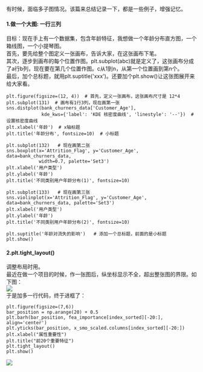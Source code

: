 有时候，面临多子图情况。该篇来总结记录一下，都是一些例子，增强记忆。  
#### 1.做一个大图: 一行三列
目标：现在手上有一个数据集，包含年龄特征，我想做一个年龄分布直方图，一个箱线图，一个小提琴图。  
首先，要先给整个图定义一张画布，告诉大家，在这张画布下笔。  
其次，逐步到画布的每个位置作图。plt.subplot(abc)就是定义了，这张画布分成了a行b列，现在要在第几个位置作图。c从1到n，从第一个位置画到第n个。  
最后，加个总标题，就用plt.suptitle('xxx')。还要加个plt.show()让这张图展开来给大家看。  
```
plt.figure(figsize=(12, 4))  # 首先，定义一张画布，这张画布尺寸是 12*4
plt.subplot(131)  # 画布有1行3列，现在画第一张
sns.distplot(bank_churners_data['Customer_Age'],
             kde_kws={'label': 'KDE 核密度曲线', 'linestyle': '--'})  # 设置核密度曲线
plt.xlabel('年龄')  # x轴标题
plt.title('年龄分布', fontsize=10)  # 小标题

plt.subplot(132)   # 现在画第二张
sns.boxplot(x='Attrition_Flag', y='Customer_Age', data=bank_churners_data,
            width=0.7, palette='Set3')
plt.xlabel('用户类型')
plt.ylabel('年龄')
plt.title('不同类别用户年龄分布(1)', fontsize=10)

plt.subplot(133)   # 现在画第三张
sns.violinplot(x='Attrition_Flag', y='Customer_Age', data=bank_churners_data, palette='Set3')
plt.xlabel('用户类型')
plt.ylabel('年龄')
plt.title('不同类别用户年龄分布(2)', fontsize=10)

plt.suptitle('年龄对流失的影响')   # 添加一个总标题，前面的是小标题
plt.show()
```

#### 2.plt.tight_layout()
调整布局时用。  
最近在做一个项目的时候，作一张图后，纵坐标显示不全，超出整张图的界限。如下图：    
![](https://ftp.bmp.ovh/imgs/2021/01/6a5ae0b8813ac34b.png)  
于是加多一行代码，终于进框了：  
```
plt.figure(figsize=(7,6))
bar_position = np.arange(20) + 0.5
plt.barh(bar_position, fea_importance[index_sorted][-20:], align='center')
plt.yticks(bar_position, x_smo_scaled.columns[index_sorted][-20:])
plt.xlabel("属性重要性")
plt.title("前20个重要特征")
plt.tight_layout()
plt.show()
```
![](https://ftp.bmp.ovh/imgs/2021/01/4521c65c3abc2fe1.png)  
